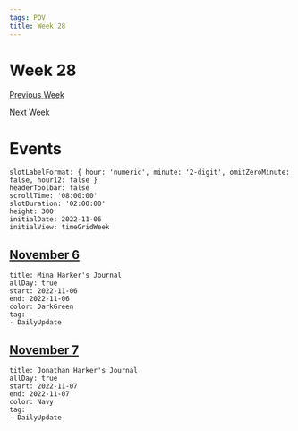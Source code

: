 ```yaml
---
tags: POV
title: Week 28
---
```


# Week 28

[Previous Week](2022-W45)

[Next Week](2022-W47)

# Events

```itinerary
slotLabelFormat: { hour: 'numeric', minute: '2-digit', omitZeroMinute: false, hour12: false }
headerToolbar: false
scrollTime: '08:00:00'
slotDuration: '02:00:00'
height: 300
initialDate: 2022-11-06
initialView: timeGridWeek
```

## [November 6](2022-11-06.md)

```itinerary-event
title: Mina Harker's Journal
allDay: true
start: 2022-11-06
end: 2022-11-06
color: DarkGreen
tag:
- DailyUpdate
```


## [November 7](2022-11-07.md)

```itinerary-event
title: Jonathan Harker's Journal
allDay: true
start: 2022-11-07
end: 2022-11-07
color: Navy
tag:
- DailyUpdate
```

